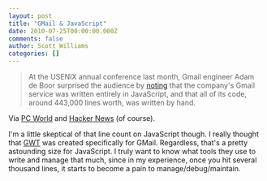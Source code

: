 ```yaml
---
layout: post
title: "GMail & JavaScript"
date: 2010-07-25T00:00:00.000Z
comments: false
author: Scott Williams
categories: []
---
```

> At the USENIX annual conference last month, Gmail engineer Adam de Boor surprised the audience by <a href="http://www.computerworld.com/s/article/9178558/Google_to_use_HTML5_in_Gmail" target="_blank">noting</a> that the company's Gmail service was written entirely in JavaScript, and that all of its code, around 443,000 lines worth, was written by hand.

Via <a href="http://www.pcworld.idg.com.au/article/354210/google_executive_frustrated_by_java_c_complexity/">PC World</a> and <a href="http://news.ycombinator.com/item?id=1546933">Hacker News</a> (of course).</div>

I'm a little skeptical of that line count on JavaScript though. I really thought that <a href="http://code.google.com/webtoolkit/">GWT</a> was created specifically for GMail. Regardless, that's a pretty astounding size for JavaScript. I truly want to know what tools they use to write and manage that much, since in my experience, once you hit several thousand lines, it starts to become a pain to manage/debug/maintain.